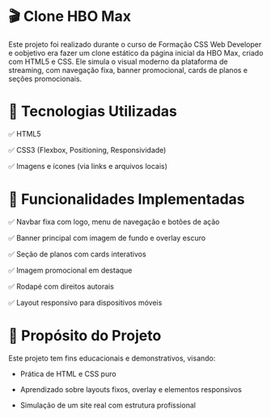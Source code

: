 # 🎬 Clone HBO Max
Este projeto foi realizado durante o curso de Formação CSS Web Developer e oobjetivo era fazer um clone estático da página inicial da HBO Max, criado com HTML5 e CSS. Ele simula o visual moderno da plataforma de streaming, com navegação fixa, banner promocional, cards de planos e seções promocionais.

# 🚀 Tecnologias Utilizadas
✅ HTML5

✅ CSS3 (Flexbox, Positioning, Responsividade)

✅ Imagens e ícones (via links e arquivos locais)

# 🎯 Funcionalidades Implementadas

✅ Navbar fixa com logo, menu de navegação e botões de ação

✅ Banner principal com imagem de fundo e overlay escuro

✅ Seção de planos com cards interativos

✅ Imagem promocional em destaque

✅ Rodapé com direitos autorais

✅ Layout responsivo para dispositivos móveis

# 📌 Propósito do Projeto

Este projeto tem fins educacionais e demonstrativos, visando:

- Prática de HTML e CSS puro

- Aprendizado sobre layouts fixos, overlay e elementos responsivos

- Simulação de um site real com estrutura profissional
